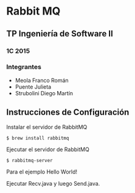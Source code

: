 # Rabbit MQ

## TP Ingeniería de Software II ##

### 1C 2015 ###

### Integrantes ###

* Meola Franco Román
* Puente Julieta
* Strubolini Diego Martín

## Instrucciones de Configuración ##

Instalar el servidor de RabbitMQ

```
$ brew install rabbitmq
```
    
Ejecutar el servidor de RabbitMQ

```
$ rabbitmq-server 
```

Para el ejemplo Hello World!

Ejecutar Recv.java y luego Send.java.



